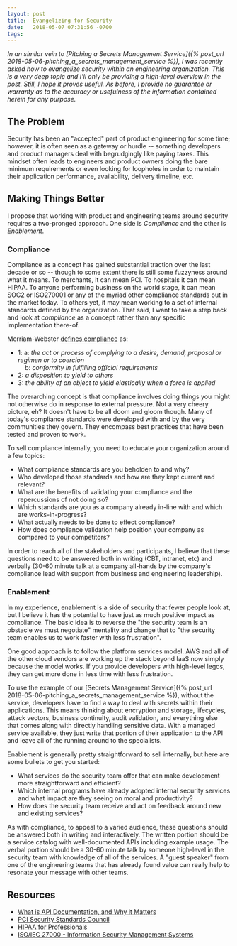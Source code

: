 ```yaml
---
layout: post
title:  Evangelizing for Security
date:   2018-05-07 07:31:56 -0700
tags:   
---
```

*In an similar vein to [Pitching a Secrets Management Service]({% post_url 2018-05-06-pitching_a_secrets_management_service %}), I was recently asked how to evangelize security within an engineering organization.  This is a very deep topic and I'll only be providing a high-level overview in the post.  Still, I hope it proves useful.  As before, I provide no guarantee or warranty as to the accuracy or usefulness of the information contained herein for any purpose.*

## The Problem

Security has been an "accepted" part of product engineering for some time;   however, it is often seen as a gateway or hurdle -- something developers and product managers deal with begrudgingly like paying taxes.  This mindset often leads to engineers and product owners doing the bare minimum requirements or even looking for loopholes in order to maintain their application performance, availability, delivery timeline, etc.

## Making Things Better

I propose that working with product and engineering teams around security requires a two-pronged approach.  One side is *Compliance* and the other is *Enablement*.

### Compliance

Compliance as a concept has gained substantial traction over the last decade or so -- though to some extent there is still some fuzzyness around what it means.  To merchants, it can mean PCI.  To hospitals it can mean HIPAA.  To anyone performing business on the world stage, it can mean SOC2 or ISO270001 or any of the myriad other compliance standards out in the market today.  To others yet, it may mean working to a set of internal standards defined by the organization.  That said, I want to take a step back and look at *compliance* as a concept rather than any specific implementation there-of.

Merriam-Webster [defines compliance](https://www.merriam-webster.com/dictionary/compliance) as:
* 1: a: *the act or process of complying to a desire, demand, proposal or regimen or to coercion*  
&nbsp;&nbsp;&nbsp;&nbsp;b: *conformity in fulfilling official requirements*
* 2: *a disposition to yield to others*
* 3: *the ability of an object to yield elastically when a force is applied*

The overarching concept is that compliance involves doing things you might not otherwise do in response to external pressure.  Not a very cheery picture, eh?  It doesn't have to be all doom and gloom though.  Many of today's compliance standards were developed with and by the very communities they govern.  They encompass best practices that have been tested and proven to work.

To sell compliance internally, you need to educate your organization around a few topics:
* What compliance standards are you beholden to and why?
* Who developed those standards and how are they kept current and relevant?
* What are the benefits of validating your compliance and the repercussions of not doing so?
* Which standards are you as a company already in-line with and which are works-in-progress?
* What actually needs to be done to effect compliance?
* How does compliance validation help position your company as compared to your competitors?

In order to reach all of the stakeholders and participants, I believe that these questions need to be answered both in writing (CBT, intranet, etc) and verbally (30-60 minute talk at a company all-hands by the company's compliance lead with support from business and engineering leadership).

### Enablement

In my experience, enablement is a side of security that fewer people look at, but I believe it has the potential to have just as much positive impact as compliance.  The basic idea is to reverse the "the security team is an obstacle we must negotiate" mentality and change that to "the security team enables us to work faster with less frustration".

One good approach is to follow the platform services model.  AWS and all of the other cloud vendors are working up the stack beyond IaaS now simply because the model works.  If you provide developers with high-level legos, they can get more done in less time with less frustration.

To use the example of our [Secrets Management Service]({% post_url 2018-05-06-pitching_a_secrets_management_service %}), without the service, developers have to find a way to deal with secrets within their applications.  This means thinking about encryption and storage, lifecycles, attack vectors, business continuity, audit validation, and everything else that comes along with directly handling sensitive data.  With a managed service available, they just write that portion of their application to the API and leave all of the running around to the specialists.

Enablement is generally pretty straightforward to sell internally, but here are some bullets to get you started:
* What services do the security team offer that can make development more straightforward and efficient?
* Which internal programs have already adopted internal security services and what impact are they seeing on moral and productivity?
* How does the security team receive and act on feedback around new and existing services?

As with compliance, to appeal to a varied audience, these questions should be answered both in writing and interactively.  The written portion should be a service catalog with well-documented APIs including example usage.  The verbal portion should be a 30-60 minute talk by someone high-level in the security team with knowledge of all of the services.  A "guest speaker" from one of the engineering teams that has already found value can really help to resonate your message with other teams.

## Resources

* [What is API Documentation, and Why it Matters](https://swaggerhub.com/blog/api-documentation/what-is-api-documentation-and-why-it-matters/)
* [PCI Security Standards Council](https://www.pcisecuritystandards.org/pci_security/)
* [HIPAA for Professionals](https://www.pcisecuritystandards.org/pci_security/)
* [ISO/IEC 27000 - Information Security Management Systems](https://www.iso.org/isoiec-27001-information-security.html)
